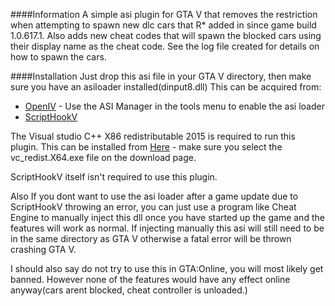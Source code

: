 ####Information
A simple asi plugin for GTA V that removes the restriction when attempting to spawn new dlc cars that R* added in since game build 1.0.617.1.
Also adds new cheat codes that will spawn the blocked cars using their display name as the cheat code. See the log file created for details on how to spawn the cars.

####Installation
Just drop this asi file in your GTA V directory, then make sure you have an asiloader installed(dinput8.dll) This can be acquired from:
* [OpenIV](http://openiv.com/) - Use the ASI Manager in the tools menu to enable the asi loader
* [ScriptHookV](http://www.dev-c.com/gtav/scripthookv/)

The Visual studio C++ X86 redistributable 2015 is required to run this plugin. This can be installed from [Here](https://www.microsoft.com/en-gb/download/details.aspx?id=48145) - make sure you select the vc_redist.X64.exe file on the download page.

ScriptHookV itself isn't required to use this plugin. 

Also If you dont want to use the asi loader after a game update due to ScriptHookV throwing an error, you can just use a program like Cheat Engine to manually inject this dll once you have started up the game and the features will work as normal. If injecting manually this asi will still need to be in the same directory as GTA V otherwise a fatal error will be thrown crashing GTA V.

I should also say do not try to use this in GTA:Online, you will most likely get banned. However none of the features would have any effect online anyway(cars arent blocked, cheat controller is unloaded.)


